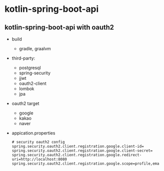 # kotlin-spring-boot-api

## kotlin-spring-boot-api with oauth2

- build
  - gradle, graalvm
- third-party:
  - postgresql
  - spring-security
  - jjwt
  - oauth2-client
  - lombok
  - jpa
 
- oauth2 target
  - google
  - kakao
  - naver   

- appication.properties
  ```
  # security oauth2 config
  spring.security.oauth2.client.registration.google.client-id=
  spring.security.oauth2.client.registration.google.client-secret=
  spring.security.oauth2.client.registration.google.redirect-uri=http://localhost:8080
  spring.security.oauth2.client.registration.google.scope=profile,email
  
